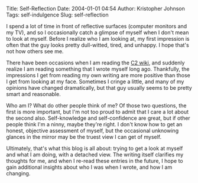 Title: Self-Reflection
Date: 2004-01-01 04:54
Author: Kristopher Johnson
Tags: self-indulgence
Slug: self-reflection

I spend a lot of time in front of reflective surfaces (computer monitors
and my TV), and so I occasionally catch a glimpse of myself when I don't
mean to look at myself. Before I realize who I am looking at, my first
impression is often that the guy looks pretty dull-witted, tired, and
unhappy. I hope that's not how others see me.

There have been occasions when I am reading the [C2 wiki](http://c2.com/cgi/wiki), and suddenly realize I am reading
something that I wrote myself long ago. Thankfully, the impressions I
get from reading my own writing are more positive than those I get from
looking at my face. Sometimes I cringe a little, and many of my opinions
have changed dramatically, but that guy usually seems to be pretty smart
and reasonable.

Who am I? What do other people think of me? Of those two questions, the
first is more important, but I'm not too proud to admit that I care a
lot about the second also. Self-knowledge and self-confidence are great,
but if other people think I'm a ninny, maybe they're right. I don't know
how to get an honest, objective assessment of myself, but the occasional
unknowing glances in the mirror may be the truest view I can get of
myself.

Ultimately, that's what this blog is all about: trying to get a look at
myself and what I am doing, with a detached view. The writing itself
clarifies my thoughts for me, and when I re-read these entries in the
future, I hope to gain additional insights about who I was when I wrote,
and how I am changing.


